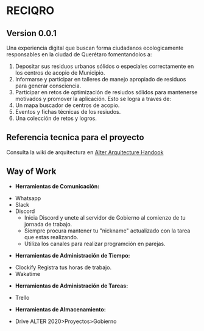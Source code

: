 
# RECIQRO
## Version 0.0.1
Una experiencia digital que buscan forma ciudadanos ecologicamente responsables en la ciudad de Querétaro fomentandolos a:
1. Depositar sus residuos urbanos sólidos o especiales correctamente en los centros de acopio de Municipio.
2. Informarse y participar en talleres de manejo apropiado de residuos para generar consciencia.
3. Participar en retos de optimización de resiudos sólidos para mantenerse motivados y promover la aplicación.
Esto se logra a traves de:
1. Un mapa buscador de centros de acopio.
2. Eventos y fichas técnicas de los resiudos.
3. Una colección de retos y logros.



## Referencia tecnica para el proyecto
Consulta la wiki de arquitectura en [Alter Arquitecture Handook](http://altermx.website/index.php/Arquitectura_Gobierno)

## Way of Work

- **Herramientas de Comunicación:**
 * Whatsapp
 * Slack
 * Discord
	* Inicia Discord y unete al servidor de Gobierno al comienzo de tu jornada de trabajo.
	* Siempre procura mantener tu "nickname" actualizado con la tarea que estas realizando.
	* Utiliza los canales para realizar programción en parejas.

- **Herramientas de Administración de Tiempo:**
 * Clockify
 Registra tus horas de trabajo.
 * Wakatime

- **Herramientas de Administración de Tareas:**
 * Trello

- **Herramientas de Almacenamiento:**
 * Drive ALTER 2020>Proyectos>Gobierno
